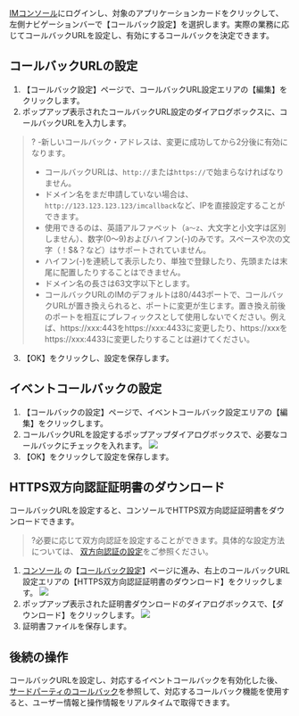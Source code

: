 [IMコンソール](https://console.cloud.tencent.com/im)にログインし、対象のアプリケーションカードをクリックして、左側ナビゲーションバーで【コールバック設定】を選択します。実際の業務に応じてコールバックURLを設定し、有効にするコールバックを決定できます。

## コールバックURLの設定

1. 【コールバック設定】ページで、コールバックURL設定エリアの【編集】をクリックします。
2. ポップアップ表示されたコールバックURL設定のダイアログボックスに、コールバックURLを入力します。

>?
>-新しいコールバック・アドレスは、変更に成功してから2分後に有効になります。
>- コールバックURLは、`http://`または`https://`で始まらなければなりません。
>- ドメイン名をまだ申請していない場合は、`http://123.123.123.123/imcallback`など、IPを直接設定することができます。
>- 使用できるのは、英語アルファベット（`a～z`、大文字と小文字は区別しません）、数字(0～9)およびハイフン(-)のみです。スペースや次の文字（！$&？など）はサポートされていません。
>- ハイフン(-)を連続して表示したり、単独で登録したり、先頭または末尾に配置したりすることはできません。  
>- ドメイン名の長さは63文字以下とします。
>- コールバックURLのIMのデフォルトは80/443ポートで、コールバックURLが置き換えられると、ポートに変更が生じます。置き換え前後のポートを相互にプレフィックスとして使用しないでください。例えば、https://xxx:443をhttps://xxx:4433に変更したり、https://xxxをhttps://xxx:4433に変更したりすることは避けてください。

3. 【OK】をクリックし、設定を保存します。

## イベントコールバックの設定
1. 【コールバックの設定】ページで、イベントコールバック設定エリアの【編集】をクリックします。
2. コールバックURLを設定するポップアップダイアログボックスで、必要なコールバックにチェックを入れます。
![](https://main.qcloudimg.com/raw/67cb8c9fd2365e3e2014e6940c468aaf.png)
3. 【OK】をクリックして設定を保存します。

## HTTPS双方向認証証明書のダウンロード
コールバックURLを設定すると、コンソールでHTTPS双方向認証証明書をダウンロードできます。
>?必要に応じて双方向認証を設定することができます。具体的な設定方法については、 [双方向認証の設定](https://intl.cloud.tencent.com/document/product/1047/34379)をご参照ください。

1.  [コンソール](https://console.cloud.tencent.com/im/callback-setting) の【[コールバック設定](https://console.cloud.tencent.com/im/callback-setting)】ページに進み、右上のコールバックURL設定エリアの【HTTPS双方向認証証明書のダウンロード】をクリックします。
![](https://main.qcloudimg.com/raw/52a1d6fc283f07e29842da512ba303a3.png)
2. ポップアップ表示された証明書ダウンロードのダイアログボックスで、【ダウンロード】をクリックします。
![](https://main.qcloudimg.com/raw/584dcfbed3a36a691971f6edcca19b43.png)
3. 証明書ファイルを保存します。


## 後続の操作
コールバックURLを設定し、対応するイベントコールバックを有効化した後、 [サードパーティのコールバック](https://intl.cloud.tencent.com/document/product/1047/34354)を参照して、対応するコールバック機能を使用すると、ユーザー情報と操作情報をリアルタイムで取得できます。
